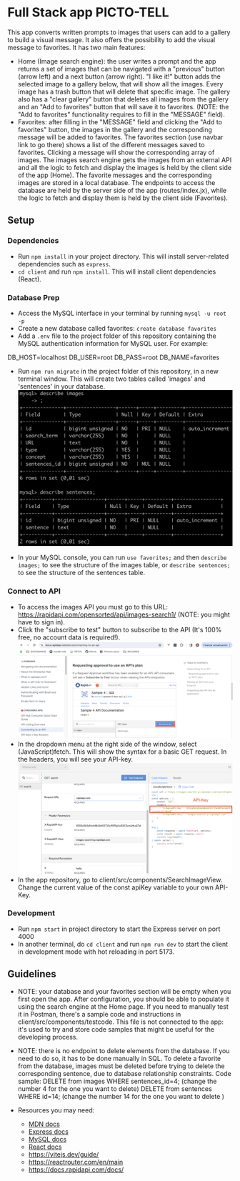 # Full Stack app PICTO-TELL

This app converts written prompts to images that users can add to a gallery to build a visual message. It also offers the possibility to add the visual message to favorites.
It has two main features:
- Home (Image search engine): the user writes a prompt and the app returns a set of images that can be navigated with a "previous" button (arrow left) and a next button (arrow right). "I like it!" button adds the selected image to a gallery below, that will show all the images. Every image has a trash button that will delete that specific image. The gallery also has a "clear gallery" button that deletes all images from the gallery and an "Add to favorites" button that will save it to favorites. (NOTE: the "Add to favorites" functionality requires to fill in the "MESSAGE" field).
- Favorites: after filling in the "MESSAGE" field and clicking the "Add to favorites" button, the images in the gallery and the corresponding message will be added to favorites. The favorites section (use navbar link to go there) shows a list of the different messages saved to favorites. Clicking a message will show the corresponding array of images.
The images search engine gets the images from an external API and all the logic to fetch and display the images is held by the client side of the app (Home).
The favorite messages and the corresponding images are stored in a local database. The endpoints to access the database are held by the server side of the app (routes/index.jx), while the logic to fetch and display them is held by the client side (Favorites). 

## Setup

### Dependencies

- Run `npm install` in your project directory. This will install server-related dependencies such as `express`.
- `cd client` and run `npm install`. This will install client dependencies (React).

### Database Prep

- Access the MySQL interface in your terminal by running `mysql -u root -p`
- Create a new database called favorites: `create database favorites`
- Add a `.env` file to the project folder of this repository containing the MySQL authentication information for MySQL user. For example:

DB_HOST=localhost
DB_USER=root
DB_PASS=root
DB_NAME=favorites

- Run `npm run migrate` in the project folder of this repository, in a new terminal window. This will create two tables called 'images' and 'sentences' in your database.
![DB tables](./ASSETS/DB%20tables.png)

- In your MySQL console, you can run `use favorites;` and then `describe images;` to see the structure of the images table, or `describe sentences;` to see the structure of the sentences table.
      
### Connect to API
- To access the images API you must go to this URL: https://rapidapi.com/opensorted/api/images-search1/  (NOTE: you might have to sign in).
- Click the "subscribe to test" button to subscribe to the API (It's 100% free, no account data is required!).
![Connect to API](./ASSETS/Connect%20to%20API.png)
- In the dropdown menu at the right side of the window, select (JavaScript)fetch. This will show the syntax for a basic GET request. In the headers, you will see your API-key.
![API-Key](./ASSETS/API-Key.png)
- In the app repository, go to client/src/components/SearchImageView. Change the current value of the const apiKey variable to your own API-Key.

### Development

- Run `npm start` in project directory to start the Express server on port 4000
- In another terminal, do `cd client` and run `npm run dev` to start the client in development mode with hot reloading in port 5173.


## Guidelines
- NOTE: your database and your favorites section will be empty when you first open the app. After configuration, you should be able to populate it using the search engine at the Home page. If you need to manually test it in Postman, there's a sample code and instructions in client/src/components/testcode. This file is not connected to the app: it's used to try and store code samples that might be useful for the developing process.
- NOTE: there is no endpoint to delete elements from the database. If you need to do so, it has to be done manually in SQL. To delete a favorite from the database, images must be deleted before trying to delete the corresponding sentence, due to database relationship constraints.
    Code sample:
DELETE from images WHERE sentences_id=4; (change the number 4 for the one you want to delete)
DELETE from sentences WHERE id=14; (change the number 14 for the one you want to delete )

- Resources you may need:
  - [MDN docs](https://developer.mozilla.org/en-US/)
  - [Express docs](https://expressjs.com/en/api.html)
  - [MySQL docs](https://dev.mysql.com/doc/refman/8.0/en/database-use.html)
  - [React docs](https://reactjs.org/docs/hello-world.html)
  - https://vitejs.dev/guide/
  - https://reactrouter.com/en/main
  - https://docs.rapidapi.com/docs/
